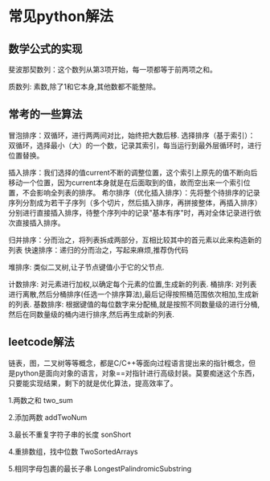 # 常见python解法

## 数学公式的实现
斐波那契数列：这个数列从第3项开始，每一项都等于前两项之和。

质数列: 素数,除了1和它本身,其他数都不能整除。

## 常考的一些算法
冒泡排序：双循环，进行两两间对比，始终把大数后移.
选择排序（基于索引）：双循环，选择最小（大）的一个数，记录其索引，每当运行到最外层循环时，进行位置替换。

插入排序：我们选择的值current不断的调整位置，这个索引上原先的值不断向后移动一个位置，因为current本身就是在后面取到的值，故而空出来一个索引位置，不会影响全列表的排序。
希尔排序（优化插入排序）：先将整个待排序的记录序列分割成为若干子序列（多个切片，然后插入排序，再拼接整体，再插入排序）分别进行直接插入排序，待整个序列中的记录"基本有序"时，再对全体记录进行依次直接插入排序。

归并排序：分而治之，将列表拆成两部分，互相比较其中的首元素以此来构造新的列表
快速排序：递归的分而治之，写起来麻烦,推荐伪代码

堆排序: 类似二叉树,让子节点键值小于它的父节点.

计数排序: 对元素进行加权,以确定每个元素的位置,生成新的列表.
桶排序: 对列表进行离散,然后分桶排序(任选一个排序算法),最后记得按照桶范围依次相加,生成新的列表.
基数排序: 根据键值的每位数字来分配桶,就是按照不同数量级的进行分桶,然后在同数量级的桶内进行排序,然后再生成新的列表.

##  leetcode解法
链表，图，二叉树等等概念，都是C/C++等面向过程语言提出来的指针概念，但是python是面向对象的语言，对象==对指针进行高级封装。莫要痴迷这个东西，只要能实现结果，剩下的就是优化算法，提高效率了。

1.两数之和 two_sum

2.添加两数 addTwoNum

3.最长不重复字符子串的长度 sonShort

4.重排数组，找中位数 TwoSortedArrays

5.相同字母包裹的最长子串 LongestPalindromicSubstring

